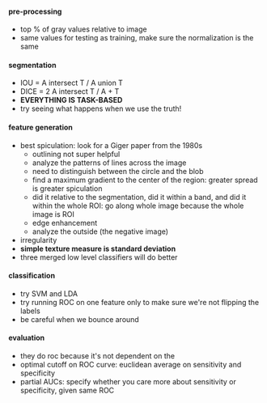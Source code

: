
#### pre-processing
- top % of gray values relative to image
- same values for testing as training, make sure the normalization is the same

#### segmentation
- IOU = A intersect T / A union T
- DICE = 2 A intersect T / A + T
- **EVERYTHING IS TASK-BASED**
- try seeing what happens when we use the truth!

#### feature generation
- best spiculation: look for a Giger paper from the 1980s
    - outlining not super helpful
    - analyze the patterns of lines across the image
    - need to distinguish between the circle and the blob
    - find a maximum gradient to the center of the region: greater spread is greater spiculation
    - did it relative to the segmentation, did it within a band, and did it within the whole ROI: go along whole image because the whole image is ROI
    - edge enhancement
    - analyze the outside (the negative image)
- irregularity
- **simple texture measure is standard deviation**
- three merged low level classifiers will do better

#### classification
- try SVM and LDA
- try running ROC on one feature only to make sure we're not flipping the labels
- be careful when we bounce around 

#### evaluation
- they do roc because it's not dependent on the 
- optimal cutoff on ROC curve: euclidean average on sensitivity and specificity
- partial AUCs: specify whether you care more about sensitivity or specificity, given same ROC
